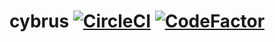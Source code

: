 # cybrus    [![CircleCI](https://circleci.com/gh/VamshiKrishnaAlladi/cybrus.svg?style=svg)](https://circleci.com/gh/VamshiKrishnaAlladi/cybrus)    [![CodeFactor](https://www.codefactor.io/repository/github/vamshikrishnaalladi/cybrus/badge/master)](https://www.codefactor.io/repository/github/vamshikrishnaalladi/cybrus/overview/master)
